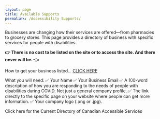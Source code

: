 ```yaml
---
layout: page
title: Available Supports
permalink: /Accessibility Supports/
---
```


Businesses are changing how their services are offered—from pharmacies to grocery stores. This page provides a directory of business with specific services for people with disabilities.

**👉 There is no cost to be listed on the site or to access the site. And there never will be. 👈**

How to get your business listed... [CLICK HERE](https://docs.google.com/forms/d/e/1FAIpQLSejm5ZIHrn6IIcvWNifnCeHyQnGI5yVBJNoFc_MGgaCVHvFYA/viewform)

What you will need:
✅ Your Name
✅ Your Business Email
✅ A 100-word description of how you are responding to the needs of people with disabilities during COVID. Not just a general company profile.
✅ The link directly to the specific page on your website where people can get more information.
✅ Your company logo (.png or .jpg).



Click here for the Current Directory of Canadian Accessible Services
